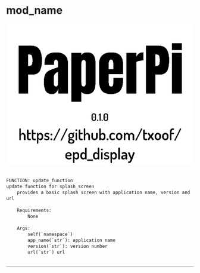 # mod_name
![sample image for plugin splash_screen](../documentation/images/splash_screen_sample.png)
```

FUNCTION: update_function
update function for splash_screen
    provides a basic splash screen with application name, version and url
    
    Requirements:
        None
        
    Args:
        self(`namespace`)
        app_name(`str`): application name
        version(`str`): version number
        url(`str`) url
    
___________________________________________________________________________
 
```